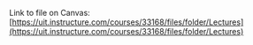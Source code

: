 Link to file on Canvas: 
[https://uit.instructure.com/courses/33168/files/folder/Lectures](https://uit.instructure.com/courses/33168/files/folder/Lectures)

